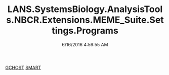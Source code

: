 ﻿---
title: LANS.SystemsBiology.AnalysisTools.NBCR.Extensions.MEME_Suite.Settings.Programs
date: 6/16/2016 4:56:55 AM
---

[GCHOST](T-LANS.SystemsBiology.AnalysisTools.NBCR.Extensions.MEME_Suite.Settings.Programs.GCHOST.html)
[SMART](T-LANS.SystemsBiology.AnalysisTools.NBCR.Extensions.MEME_Suite.Settings.Programs.SMART.html)
